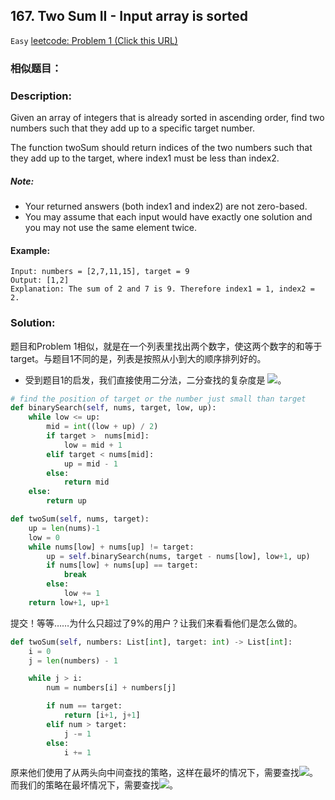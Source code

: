 ## 167. Two Sum II - Input array is sorted
`Easy` [leetcode: Problem 1 (Click this URL)](https://leetcode.com/problems/two-sum-ii-input-array-is-sorted/)
### 相似题目：

### Description:
Given an array of integers that is already sorted in ascending order, find two numbers such that they add up to a specific target number.

The function twoSum should return indices of the two numbers such that they add up to the target, where index1 must be less than index2.
##### Note:
+ Your returned answers (both index1 and index2) are not zero-based.
+ You may assume that each input would have exactly one solution and you may not use the same element twice.
#### Example:
```
Input: numbers = [2,7,11,15], target = 9
Output: [1,2]
Explanation: The sum of 2 and 7 is 9. Therefore index1 = 1, index2 = 2.
```
### Solution:
题目和Problem 1相似，就是在一个列表里找出两个数字，使这两个数字的和等于target。与题目1不同的是，列表是按照从小到大的顺序排列好的。<br>

+ 受到题目1的启发，我们直接使用二分法，二分查找的复杂度是 ![](http://latex.codecogs.com/gif.latex?\\o(log_{2}n))。

```Python
# find the position of target or the number just small than target
def binarySearch(self, nums, target, low, up):
    while low <= up:
        mid = int((low + up) / 2)
        if target >  nums[mid]:
            low = mid + 1
        elif target < nums[mid]:
            up = mid - 1
        else:
            return mid
    else:
        return up

def twoSum(self, nums, target):
    up = len(nums)-1
    low = 0 
    while nums[low] + nums[up] != target:
        up = self.binarySearch(nums, target - nums[low], low+1, up)
        if nums[low] + nums[up] == target:
            break
        else:
            low += 1
    return low+1, up+1
```
提交！等等……为什么只超过了9%的用户？让我们来看看他们是怎么做的。
```Python
def twoSum(self, numbers: List[int], target: int) -> List[int]:
    i = 0
    j = len(numbers) - 1

    while j > i:
        num = numbers[i] + numbers[j]

        if num == target:
            return [i+1, j+1]
        elif num > target:
            j -= 1
        else:
            i += 1
```
原来他们使用了从两头向中间查找的策略，这样在最坏的情况下，需要查找![](http://latex.codecogs.com/gif.latex?\\o(\frac{n}_{2}))。
而我们的策略在最坏情况下，需要查找![](http://latex.codecogs.com/gif.latex?\\o(\frac{nlog_{2}n}_{2}))。


